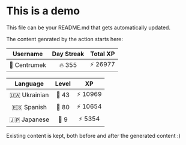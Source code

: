 # This is a demo

This file can be your README.md that gets automatically updated.

The content genrated by the action starts here:

<!--START_SECTION:duolingoStats-->
<!-- Automatically generated with https://github.com/centrumek/duolingo-readme-stats-->

| Username | Day Streak | Total XP |
|:---:|:---:|:---:|
| 👤 Centrumek | 🔥 355 | ⚡ 26977 |

| Language | Level | XP |
|:---:|:---:|:---:|
| 🇺🇦 Ukrainian | 👑 43 | ⚡ 10969 |
| 🇪🇸 Spanish | 👑 80 | ⚡ 10654 |
| 🇯🇵 Japanese | 👑 9 | ⚡ 5354 |

<!--END_SECTION:duolingoStats-->

Existing content is kept, both before and after the generated content :)